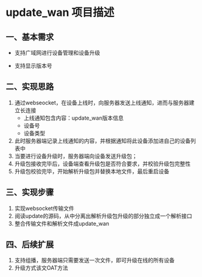 # update_wan 项目描述

## 一、基本需求

* 支持广域网进行设备管理和设备升级

* 支持显示版本号


## 二、实现思路

1. 通过webseocket，在设备上线时，向服务器发送上线通知，进而与服务器建立长连接
   * 上线通知包含内容：update_wan版本信息
   * 设备号
   * 设备类型
2. 此时服务器端记录上线通知的内容，并根据通知将此设备添加进自己的设备列表中
3. 当要进行设备升级时，服务器端向设备发送升级包；
4. 升级包接收完毕后，设备端查看升级包是否符合要求，并校验升级包完整性
5. 升级包校验完毕，开始解析升级包并替换本地文件，最后重启设备


## 三、实现步骤

1. 实现websocket传输文件
2. 阅读update的源码，从中分离出解析升级包升级的部分独立成一个解析接口
3. 整合传输文件和解析文件成update_wan



## 四、后续扩展

1. 支持组播，服务器端只需要发送一次文件，即可升级在线的所有设备
2. 升级方式该文OAT方法
